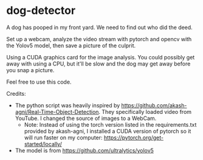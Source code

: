 # dog-detector
A dog has pooped in my front yard. We need to find out who did the deed.


Set up a webcam, analyze the video stream with pytorch and opencv with the Yolov5 model, then save a picture of the culprit.

Using a CUDA graphics card for the image analysis. You could possibly get away with using a CPU, but it'll be slow and the dog may get away before you snap a picture.

Feel free to use this code.

Credits:
- The python script was heavily inspired by https://github.com/akash-agni/Real-Time-Object-Detection. They specifically loaded video from YouTube. I changed the source of images to a WebCam.
  - Note: Instead of using the torch version listed in the requirements.txt provided by akash-agni, I installed a CUDA version of pytorch so it will run faster on my computer: https://pytorch.org/get-started/locally/
- The model is from https://github.com/ultralytics/yolov5
